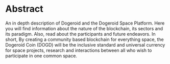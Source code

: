 # Abstract
An in depth description of Dogeroid and the Dogeroid Space Platform.
Here you will find information about the nature of the blockchain, its sectors and its paradigm.
Also, read about the participants and future endeavors.
In short, By creating a community based blockchain for everything space, the Dogeroid Coin (DOGD) will be the inclusive standard and universal currency for space projects, research and interactions between all who wish to participate in one common space. 
